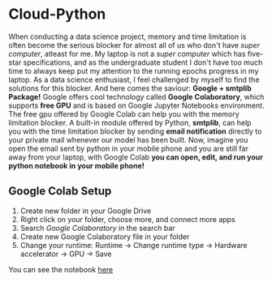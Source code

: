 # Cloud-Python
When conducting a data science project, memory and time limitation is often become the serious blocker for almost all of us who don't have *super computer*, atleast for me. My laptop is not a *super computer* which has five-star specifications, and as the undergraduate student I don't have too much time to always keep put my attention to the running epochs progress in my laptop. As a data science enthusiast, I feel challenged by myself to find the solutions for this blocker. And here comes the saviour: **Google + smtplib Package!** Google offers cool technology called **Google Colaboratory**, which supports **free GPU** and is based on Google Jupyter Notebooks environment. The free gpu offered by Google Colab can help you with the memory limitation blocker. A built-in module offered by Python, **smtplib**, can help you with the time limitation blocker by sending **email notification** directly to your private mail whenever our model has been built. Now, imagine you open the email sent by python in your mobile phone and you are still far away from your laptop, with Google Colab **you can open, edit, and run your python notebook in your mobile phone!** 


## **Google Colab Setup**
1. Create new folder in your Google Drive
2. Right click on your folder, choose more, and connect more apps
3. Search *Google Colaboratory* in the search bar
4. Create new Google Colaboratory file in your folder
5. Change your runtime: Runtime -> Change runtime type -> Hardware accelerator -> GPU -> Save



You can see the notebook [here](https://github.com/louisowen6/Cloud-Python/blob/master/Cloud_Python.ipynb)

